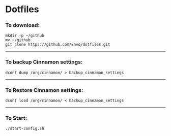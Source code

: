 # Dotfiles


### To download:
~~~
mkdir -p ~/github
mv ~/github
git clone https://github.com/Envq/dotfiles.git
~~~

---
### To backup Cinnamon settings:
~~~
dconf dump /org/cinnamon/ > backup_cinnamon_settings
~~~

---
### To Restore Cinnamon settings:
~~~
dconf load /org/cinnamon/ < backup_cinnamon_settings
~~~

---
### To Start:
~~~
./start-config.sh
~~~